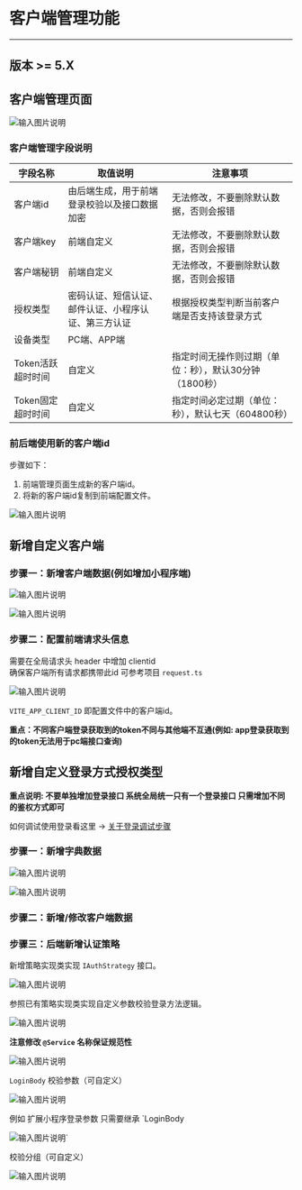 # 客户端管理功能
- - -
## 版本 >= 5.X

## 客户端管理页面

![输入图片说明](https://foruda.gitee.com/images/1690961819029076660/c44374ac_4959041.png "屏幕截图")

### 客户端管理字段说明
| 字段名称           | 取值说明                       | 注意事项                           |
|----------------|----------------------------|--------------------------------|
| 客户端id          | 由后端生成，用于前端登录校验以及接口数据加密     | 无法修改，不要删除默认数据，否则会报错            |
| 客户端key         | 前端自定义                      | 无法修改，不要删除默认数据，否则会报错            |
| 客户端秘钥          | 前端自定义                      | 无法修改，不要删除默认数据，否则会报错            |
| 授权类型           | 密码认证、短信认证、邮件认证、小程序认证、第三方认证 | 根据授权类型判断当前客户端是否支持该登录方式         |
| 设备类型           | PC端、APP端                   |                                |
| Token活跃超时时间    | 自定义                        | 指定时间无操作则过期（单位：秒），默认30分钟（1800秒） |
| Token固定超时时间    | 自定义                        | 指定时间必定过期（单位：秒），默认七天（604800秒）   |

### 前后端使用新的客户端id

步骤如下：
1. 前端管理页面生成新的客户端id。
2. 将新的客户端id复制到前端配置文件。

![输入图片说明](https://foruda.gitee.com/images/1690962894318847386/133d2f90_4959041.png "屏幕截图")

## 新增自定义客户端

### 步骤一：新增客户端数据(例如增加小程序端)

![输入图片说明](https://foruda.gitee.com/images/1690965463070099188/baeb4441_4959041.png "屏幕截图")

![输入图片说明](https://foruda.gitee.com/images/1690965508836621042/df06248f_4959041.png "屏幕截图")

### 步骤二：配置前端请求头信息

需要在全局请求头 header 中增加 clientid <br>
确保客户端所有请求都携带此id 可参考项目 `request.ts`

![输入图片说明](https://foruda.gitee.com/images/1690965768235114596/980b88d2_4959041.png "屏幕截图")

`VITE_APP_CLIENT_ID` 即配置文件中的客户端id。

**重点：不同客户端登录获取到的token不同与其他端不互通(例如: app登录获取到的token无法用于pc端接口查询)**

## 新增自定义登录方式授权类型

**重点说明: 不要单独增加登录接口 系统全局统一只有一个登录接口 只需增加不同的鉴权方式即可**

如何调试使用登录看这里 -> [关于登录调试步骤](/questions/login_step.md)

### 步骤一：新增字典数据

![输入图片说明](https://foruda.gitee.com/images/1690968849418013624/3b28417e_4959041.png "屏幕截图")

![输入图片说明](https://foruda.gitee.com/images/1690968865819397010/64529fad_4959041.png "屏幕截图")

### 步骤二：新增/修改客户端数据

### 步骤三：后端新增认证策略

新增策略实现类实现 `IAuthStrategy` 接口。<br>

![输入图片说明](https://foruda.gitee.com/images/1690972828588111954/7614a4c5_4959041.png "屏幕截图")

参照已有策略实现类实现自定义参数校验登录方法逻辑。<br>

![输入图片说明](https://foruda.gitee.com/images/1718951146945578143/789c80e4_1766278.png "屏幕截图")

**注意修改 `@Service` 名称保证规范性**

![输入图片说明](https://foruda.gitee.com/images/1718951179571300385/8db730b9_1766278.png "屏幕截图")

`LoginBody` 校验参数（可自定义）<br>

![输入图片说明](https://foruda.gitee.com/images/1718951237123374392/f7840db2_1766278.png "屏幕截图")

例如 扩展小程序登录参数 只需要继承 `LoginBody <br>

![输入图片说明](https://foruda.gitee.com/images/1718951283931895761/e6348be5_1766278.png "屏幕截图")`

校验分组（可自定义）<br>

![输入图片说明](https://foruda.gitee.com/images/1718951343601334215/8ef404b4_1766278.png "屏幕截图")